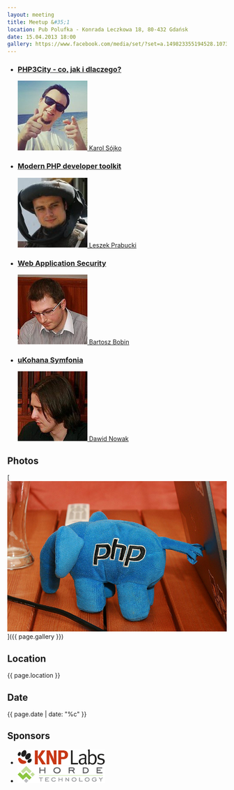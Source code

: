 ```yaml
---
layout: meeting
title: Meetup &#35;1
location: Pub Polufka - Konrada Leczkowa 18, 80-432 Gdańsk
date: 15.04.2013 18:00
gallery: https://www.facebook.com/media/set/?set=a.149823355194528.1073741829.137799619730235&type=1
---
```


<ul class="presentations">
    <li>
        <a href="#">
            <h3 class="title">PHP3City - co, jak i dlaczego?</h3>
            <span class="info"><img src="/media/1/speaker-ks.png"> Karol Sójko</span>
        </a>
    </li>
    <li>
        <a href="#">
            <h3 class="title">Modern PHP developer toolkit</h3>
            <span class="info"><img src="/media/1/speaker-lp.png"> Leszek Prabucki</span>
        </a>
    </li>
    <li>
        <a href="#">
            <h3 class="title">Web Application Security</h3>
            <span class="info"><img src="/media/1/speaker-bb.png"> Bartosz Bobin</span>
        </a>
    </li>
    <li>
        <a href="#">
            <h3 class="title">uKohana Symfonia</h3>
            <span class="info"><img src="/media/1/speaker-dn.png"> Dawid Nowak</span>
        </a>
    </li>
</ul>

## Photos

[![](/media/1/gallery.png)]({{ page.gallery }})

## Location

{{ page.location }}

## Date

{{ page.date | date: "%c" }}

## Sponsors

<ul class="sponsors">
    <li><a href="http://knplabs.pl"><img src="/media/1/sponsor-knp.png" alt="KNP Labs"></a></li>
    <li><a href="http://horde-technology.pl"><img src="/media/1/sponsor-horde.png" alt="Horde Technology Sp. z o.o."></a></li>
</ul>
